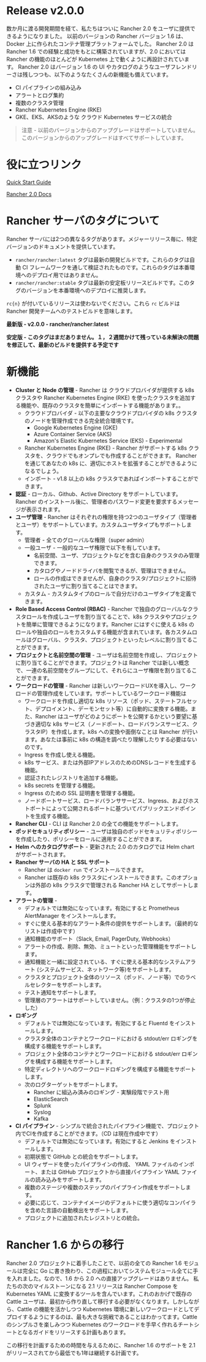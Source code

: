 # Release v2.0.0
数か月に渡る開発期間を経て、私たちはついに Rancher 2.0 をユーザに提供できるようになりました。
以前のバージョンの Rancher バージョン 1.6 は、 Docker 上に作られたコンテナ管理プラットフォームでした。 Rancher 2.0 は Rancher 1.6 での経験と成功をもとに構築されていますが、2.0 においては Rancher の機能のほとんどが Kubernetes 上で動くように再設計されています。 Rancher 2.0 はバージョン 1.6 の UI やカタログのようなユーザフレンドリーさは残しつつも、以下のようなたくさんの新機能も備えています。

* CI パイプラインの組み込み
* アラートとログ集約
* 複数のクラスタ管理
* Rancher Kubernetes Engine (RKE)
* GKE、EKS、AKSのような クラウド Kubernetes サービスの統合

> 注意 - 以前のバージョンからのアップグレードはサポートしていません。このバージョンからのアップグレードはすべてサポートしています。

# 役に立つリンク

[Quick Start Guide](https://rancher.com/docs/rancher/v2.x/en/quick-start-guide/)

[Rancher 2.0 Docs](https://rancher.com/docs/rancher/v2.x/en/)

# Rancher サーバのタグについて
Rancher サーバには2つの異なるタグがあります。メジャーリリース毎に、特定バージョンのドキュメントを提供しています。

* ```rancher/rancher:latest``` タグは最新の開発ビルドです。これらのタグは自動 CI フレームワークを通して検証されたものです。これらのタグは本番環境へのデプロイ用ではありません。
* ```rancher/rancher:stable``` タグは最新の安定板リリースビルドです。このタグのバージョンを本番環境へのデプロイに推奨します。

```rc{n}``` が付いているリリースは使わないでください。これら ```rc``` ビルドは Rancher 開発チームへのテストビルドを意味します。

**最新版 - v2.0.0 - rancher/rancher:latest**

**安定版 - このタグはまだありません。１，２週間かけて残っている未解決の問題を修正して、最新のビルドを提供する予定です**

# 新機能

* **Cluster と Node の管理** - Rancher は クラウドプロバイダが提供する k8s クラスタや Rancher Kubernetes Engine (RKE) を使ったクラスタを追加する機能や、既存のクラスタを簡単にインポートする機能があります。。
    * クラウドプロバイダ - 以下の主要なクラウドプロバイダの k8s クラスタのノードを管理作成できる完全統合環境です。
        * Google Kubernetes Engine (GKE)
        * Azure Container Service (AKS)
        * Amazon's Elastic Kubernetes Service (EKS) - Experimental
    * Rancher Kubernetes Engine (RKE) - Rancher がサポートする k8s クラスタを、クラウドでもオンプレでも作成することができます。 Rancher を通じてあなたの k8s に、適切にホストを拡張することができるようになるでしょう。
    * インポート - v1.8 以上の k8s クラスタであればインポートすることができます。
* **認証** - ローカル、Github、Active Directory をサポートしています。Rancher のインストール後に、管理者のパスワード変更を要求するメッセージが表示されます。
* **ユーザ管理** - Rancher はそれぞれの権限を持つ2つのユーザタイプ（管理者とユーザ）をサポートしています。カスタムユーザタイプもサポートします。
    * 管理者 - 全てのグローバルな権限（super admin）
    * 一般ユーザ - 一般的なユーザ権限で以下を有しています。
        * 名前空間、ユーザ、プロジェクトなどを含む自身のクラスタのみ管理できます。
        * カタログやノードドライバを閲覧できるが、管理はできません。
        * ロールの作成はできませんが、自身のクラスタ/プロジェクトに招待されたユーザに割り当てることはできます。
    * カスタム - カスタムタイプのロールで自分だけのユーザタイプを定義できます。
* **Role Based Access Control (RBAC)**  - Rancher で独自のグローバルなクラスタロールを作成しユーザを割り当てることで、k8s クラスタやプロジェクトを簡単に管理できるようになります。Rancher にはすぐに使える k8s のロールや独自のロールをカスタムする機能が含まれています。各カスタムロールはグローバル、クラスタ、プロジェクトといったレベルに割り当てることができます。
* **プロジェクトと名前空間の管理** - ユーザは名前空間を作成し、プロジェクトに割り当てることができます。プロジェクトは Rancher では新しい概念で、一連の名前空間をグループにして、それらにユーザ権限を割り当てることができます。
* **ワークロードの管理** - Rancher は新しいワークロードUXを導入し、ワークロードの管理作成をしています。サポートしているワークロード機能は
   * ワークロードを作成し適切な k8s リソース（ポッド、ステートフルセット、デプロイメント、デーモンセット等）に自動的に変換する機能。また、Rancher はユーザがどのようにポートを公開するかという要望に基づき適切な k8s サービス（ノードポート、ロードバランスサービス、クラスタIP）を作成します。k8s への変換や面倒なことは Rancher が行います。あなたは事前に k8s の構造を調べたり理解したりする必要はないのです。
    * Ingress を作成し使える機能。
    * k8s サービス、または外部IPアドレスのためのDNSレコードを生成する機能。
    * 認証されたレジストリを追加する機能。
    * k8s secrets を管理する機能。
    * Ingress のための SSL 証明書を管理する機能。
    * ノードポートサービス、ロードバランササービス、Ingress、およびホストポートによって公開されるポートに基づいてパブリックエンドポイントを生成する機能。
* **Rancher CLI** - CLI は Rancher 2.0 の全ての機能をサポートします。
* **ポッドセキュリティポリシー** - ユーザは独自のポッドセキュリティポリシーを作成したり、ポリシーをロールに適用することができます。
* **Helm へのカタログサポート** - 更新された 2.0 のカタログでは Helm chart がサポートされます。
* **Rancher サーバの HA と SSL サポート**
    * Rancher は ```docker run``` でインストールできます。
    * Rancher は既存の k8s クラスタにインストールできます。このオプションは外部の k8s クラスタで管理される Rancher HA としてサポートします。
* **アラートの管理** - 
    * デフォルトでは無効になっています。有効にすると Prometheus AlertManager をインストールします。
    * すぐに使える基本的なアラート条件の提供をサポートします。（最終的なリストは作成中です）
    * 通知機能のサポート（Slack, Email, PagerDuty, Webhooks）
    * アラートの作成、削除、無効、ミュートといった管理機能をサポートします。
    * 通知機能と一緒に設定されている、すぐに使える基本的なシステムアラート (システムサービス、ネットワーク等)をサポートします。
    * クラスタとプロジェクト全体のリソース（ポッド、ノード等）でのラベルセレクターをサポートします。
    * テスト通知をサポートします。
    * 管理層のアラートはサポートしていません。（例：クラスタの1つが停止した）
* **ロギング**
    * デフォルトでは無効になっています。有効にすると Fluentd をインストールします。
    * クラスタ全体のコンテナとワークロードにおける stdout/err ロギングを構成する機能をサポートします。
    * プロジェクト全体のコンテナとワークロードにおける stdout/err ロギングを構成する機能をサポートします。
    * 特定ディレクトリへのワークロードロギングを構成する機能をサポートします。
    * 次のログターゲットをサポートします。
        * Rancher に組込み済みのロギング - 実験段階でテスト用
        * ElasticSearch
        * Splunk
        * Syslog
        * Kafka
* **CI パイプライン** - シンプルで統合されたパイプライン機能で、プロジェクト内でCIを作成することができます。（CD は現在作成中です）
    * デフォルトでは無効になっています。有効にすると Jenkins をインストールします。
    * 初期状態で GitHub との統合をサポートします。
    * UI ウィザードを使ったパイプラインの作成、 YAML ファイルのインポート、または GitHub プロジェクトから直接パイプライン YAML ファイルの読み込みをサポートします。
    * 複数のステージや複数のステップのパイプライン作成をサポートします。
    * 必要に応じて、コンテナイメージのデフォルトに使う適切なコンパイラを含めた言語の自動検出をサポートします。
    * プロジェクトに追加されたレジストリとの統合。
# Rancher 1.6 からの移行
Rancher 2.0 プロジェクトに着手したことで、以前の全ての Rancher 1.6 モジュールは完全に Go に書き換わり、この過程においてシステムモジュール全てに手を入れました。なので、1.6 から 2.0 への直接アップグレードはありません。
 私たちの次のマイルストーンになる 2.1 リリースは Rancher Compose を Kubernetes YAML に変換するツールを含んでいます。これのおかげで既存の Cattle ユーザは、最初から作り直して移行する必要がなくなります。しかしながら、Cattle の機能を活かしつつ Kubernetes 環境に新しいワークロードとしてデプロイするようにするのは、最も大きな挑戦であることはわかってます。Cattle のシンプルさを楽しみつつ Kubernetes のワークロードを手早く作れるチートシートとなるガイドをリリースする計画もあります。

この移行を計画するための時間を与えるために、Rancher 1.6 のサポートを 2.1 がリリースされてから最低でも1年は継続する計画です。